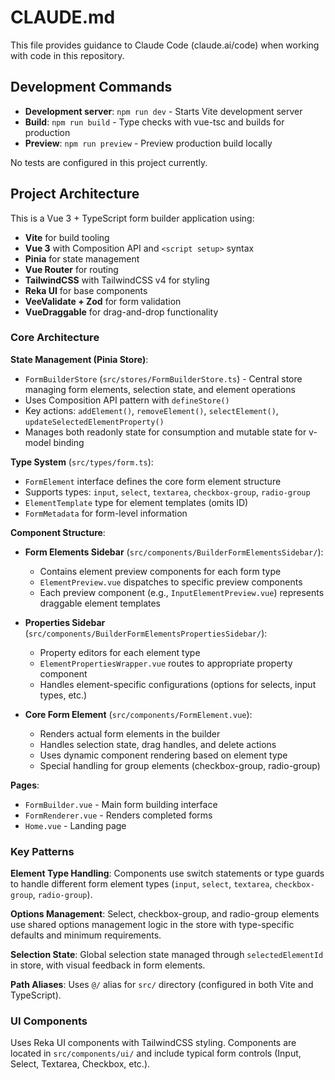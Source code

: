 # CLAUDE.md

This file provides guidance to Claude Code (claude.ai/code) when working with code in this repository.

## Development Commands

- **Development server**: `npm run dev` - Starts Vite development server
- **Build**: `npm run build` - Type checks with vue-tsc and builds for production
- **Preview**: `npm run preview` - Preview production build locally

No tests are configured in this project currently.

## Project Architecture

This is a Vue 3 + TypeScript form builder application using:
- **Vite** for build tooling
- **Vue 3** with Composition API and `<script setup>` syntax
- **Pinia** for state management
- **Vue Router** for routing
- **TailwindCSS** with TailwindCSS v4 for styling
- **Reka UI** for base components
- **VeeValidate + Zod** for form validation
- **VueDraggable** for drag-and-drop functionality

### Core Architecture

**State Management (Pinia Store)**:
- `FormBuilderStore` (`src/stores/FormBuilderStore.ts`) - Central store managing form elements, selection state, and element operations
- Uses Composition API pattern with `defineStore()`
- Key actions: `addElement()`, `removeElement()`, `selectElement()`, `updateSelectedElementProperty()`
- Manages both readonly state for consumption and mutable state for v-model binding

**Type System** (`src/types/form.ts`):
- `FormElement` interface defines the core form element structure
- Supports types: `input`, `select`, `textarea`, `checkbox-group`, `radio-group`
- `ElementTemplate` type for element templates (omits ID)
- `FormMetadata` for form-level information

**Component Structure**:
- **Form Elements Sidebar** (`src/components/BuilderFormElementsSidebar/`):
  - Contains element preview components for each form type
  - `ElementPreview.vue` dispatches to specific preview components
  - Each preview component (e.g., `InputElementPreview.vue`) represents draggable element templates

- **Properties Sidebar** (`src/components/BuilderFormElementsPropertiesSidebar/`):
  - Property editors for each element type
  - `ElementPropertiesWrapper.vue` routes to appropriate property component
  - Handles element-specific configurations (options for selects, input types, etc.)

- **Core Form Element** (`src/components/FormElement.vue`):
  - Renders actual form elements in the builder
  - Handles selection state, drag handles, and delete actions
  - Uses dynamic component rendering based on element type
  - Special handling for group elements (checkbox-group, radio-group)

**Pages**:
- `FormBuilder.vue` - Main form building interface
- `FormRenderer.vue` - Renders completed forms
- `Home.vue` - Landing page

### Key Patterns

**Element Type Handling**: Components use switch statements or type guards to handle different form element types (`input`, `select`, `textarea`, `checkbox-group`, `radio-group`).

**Options Management**: Select, checkbox-group, and radio-group elements use shared options management logic in the store with type-specific defaults and minimum requirements.

**Selection State**: Global selection state managed through `selectedElementId` in store, with visual feedback in form elements.

**Path Aliases**: Uses `@/` alias for `src/` directory (configured in both Vite and TypeScript).

### UI Components

Uses Reka UI components with TailwindCSS styling. Components are located in `src/components/ui/` and include typical form controls (Input, Select, Textarea, Checkbox, etc.).